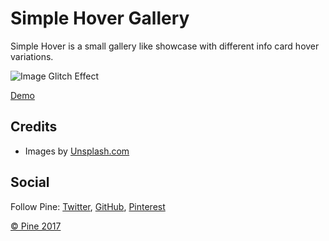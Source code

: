 # Simple Hover Gallery

Simple Hover is a small gallery like showcase with different info card hover variations.

![Image Glitch Effect](#.jpg)

[Demo](https://pineco.de/project/simple-hover/)

## Credits

- Images by [Unsplash.com](http://unsplash.com)

## Social

Follow Pine: [Twitter](https://twitter.com/thepinecode), [GitHub](https://github.com/thepinecode), [Pinterest](https://hu.pinterest.com/thepinecode/)


[© Pine 2017](https://pineco.de)